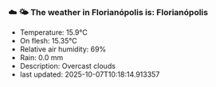 ### ☁️ 🌤️  The weather in Florianópolis is: Florianópolis

- Temperature: 15.9°C
- On flesh: 15.35°C
- Relative air humidity: 69%
- Rain: 0.0 mm
- Description: Overcast clouds
- last updated: 2025-10-07T10:18:14.913357
